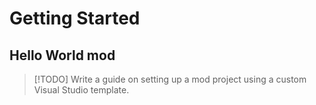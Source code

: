 # Getting Started

## Hello World mod

> [!TODO]
> Write a guide on setting up a mod project using a custom Visual Studio template.
